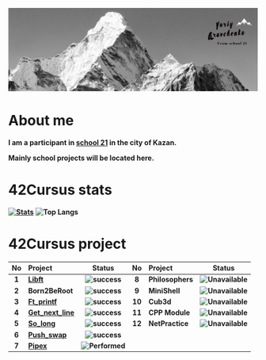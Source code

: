 [![Header](https://github.com/Galfyn/Galfyn/blob/main/accest/header.jpeg)](https://github.com/Galfyn)

# About me
<b>I am a participant in [school 21](https://21-school.ru/)  in the city of Kazan.

<b>Mainly school projects will be located here.
# 42Cursus stats
[![Stats](https://badge42.herokuapp.com/api/stats/galfyn)](https://github.com/JaeSeoKim/badge42)  ![Top Langs](https://github-readme-stats.vercel.app/api/top-langs/?username=Galfyn&layout=compact&bg_color=7f7fd5,86a8e7,91eac9&title_color=fff&text_color=fff)


# 42Cursus project
| No  | Project                                    | Status                                                                                                         | No  | Project                                     | Status |
| :-: | :----------------------------------------- | :----:                                                                                                         | :-: | :-----------------------------------------  | :----: |
| 1   | [Libft](../../../libft)                    | ![success](https://img.shields.io/badge/-Success%20115%2f100-green?style=plastic&logo=42&logoColor=090909)     |  8   | Philosophers                               | ![Unavailable](https://img.shields.io/badge/-Unavailable-red?style=plastic&logo=42&logoColor=090909)   |
| 2   | Born2BeRoot                                | ![success](https://img.shields.io/badge/-Success%20100%2f100-green?style=plastic&logo=42&logoColor=090909)     |  9   | MiniShell                                  | ![Unavailable](https://img.shields.io/badge/-Unavailable-red?style=plastic&logo=42&logoColor=090909)   |
| 3   | [Ft_printf](../../../ft_printf)            | ![success](https://img.shields.io/badge/-Success%20100%2f100-green?style=plastic&logo=42&logoColor=090909)     |  10  | Cub3d                                      | ![Unavailable](https://img.shields.io/badge/-Unavailable-red?style=plastic&logo=42&logoColor=090909)   |
| 4   | [Get_next_line](../../../GNL)              | ![success](https://img.shields.io/badge/-Success%20115%2f100-green?style=plastic&logo=42&logoColor=090909)     |  11  | CPP Module                                 | ![Unavailable](https://img.shields.io/badge/-Unavailable-red?style=plastic&logo=42&logoColor=090909)   |
| 5   | [So_long](../../../so_long1)               | ![success](https://img.shields.io/badge/-Success%20120%2f100-green?style=plastic&logo=42&logoColor=090909)     |  12  | NetPractice                                | ![Unavailable](https://img.shields.io/badge/-Unavailable-red?style=plastic&logo=42&logoColor=090909)   |
| 6   | [Push_swap](../../../Push_swap)            | ![success](https://img.shields.io/badge/-Success%20100%2f100-green?style=plastic&logo=42&logoColor=090909)     |
| 7   | [Pipex](../../../pipex)                    | ![Performed](https://img.shields.io/badge/-Performed-9cf?style=plastic&logo=42&logoColor=090909)               |
